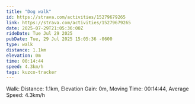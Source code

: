 ```yaml
---
title: "Dog walk"
id: https://strava.com/activities/15279679265
link: https://strava.com/activities/15279679265
date: 2025-07-29T21:05:36:00Z
rideDate: Tue Jul 29 2025
pubDate: Tue, 29 Jul 2025 15:05:36 -0600
type: walk
distance: 1.1km
elevation: 0m
time: 00:14:44
speed: 4.3km/h
tags: kuzco-tracker
---
```

Walk: Distance: 1.1km, Elevation Gain: 0m, Moving Time: 00:14:44, Average Speed: 4.3km/h